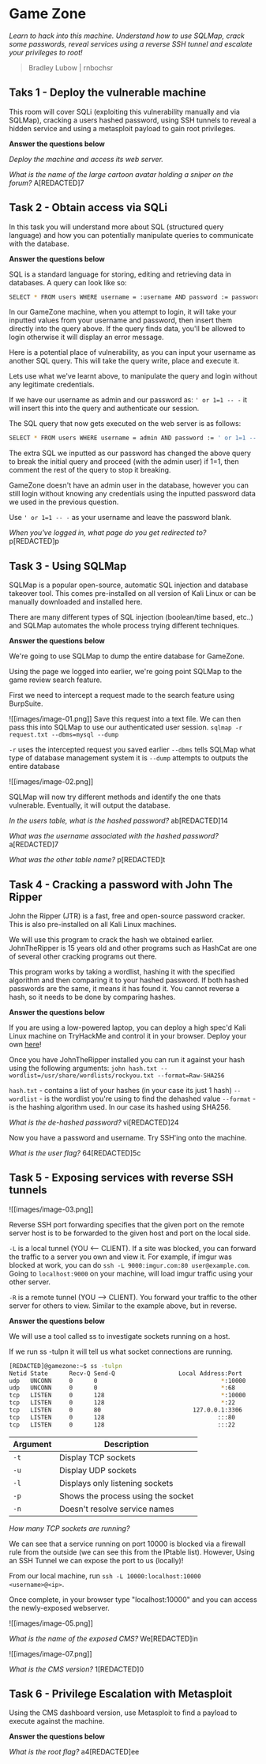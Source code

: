 # Game Zone
*Learn to hack into this machine. Understand how to use SQLMap, crack some passwords, reveal services using a reverse SSH tunnel and escalate your privileges to root!*

>
> Bradley Lubow | rnbochsr
> 

## Taks 1 - Deploy the vulnerable machine
This room will cover SQLi (exploiting this vulnerability manually and via SQLMap), cracking a users hashed password, using SSH tunnels to reveal a hidden service and using a metasploit payload to gain root privileges. 

**Answer the questions below**

*Deploy the machine and access its web server.*

*What is the name of the large cartoon avatar holding a sniper on the forum?* A[REDACTED]7

## Task 2 - Obtain access via SQLi
In this task you will understand more about SQL (structured query language) and how you can potentially manipulate queries to communicate with the database.

**Answer the questions below**

SQL is a standard language for storing, editing and retrieving data in databases. A query can look like so:

```bash
SELECT * FROM users WHERE username = :username AND password := password
```

In our GameZone machine, when you attempt to login, it will take your inputted values from your username and password, then insert them directly into the query above. If the query finds data, you'll be allowed to login otherwise it will display an error message.

Here is a potential place of vulnerability, as you can input your username as another SQL query. This will take the query write, place and execute it.

Lets use what we've learnt above, to manipulate the query and login without any legitimate credentials.

If we have our username as admin and our password as: `' or 1=1 -- -`  it will insert this into the query and authenticate our session.

The SQL query that now gets executed on the web server is as follows:

```bash
SELECT * FROM users WHERE username = admin AND password := ' or 1=1 -- -
```

The extra SQL we inputted as our password has changed the above query to break the initial query and proceed (with the admin user) if 1=1, then comment the rest of the query to stop it breaking.

GameZone doesn't have an admin user in the database, however you can still login without knowing any credentials using the inputted password data we used in the previous question.

Use `' or 1=1 -- -` as your username and leave the password blank.

*When you've logged in, what page do you get redirected to?* p[REDACTED]p


## Task 3 - Using SQLMap
SQLMap is a popular open-source, automatic SQL injection and database takeover tool. This comes pre-installed on all version of Kali Linux or can be manually downloaded and installed here.

There are many different types of SQL injection (boolean/time based, etc..) and SQLMap automates the whole process trying different techniques.

**Answer the questions below**

We're going to use SQLMap to dump the entire database for GameZone.

Using the page we logged into earlier, we're going point SQLMap to the game review search feature.

First we need to intercept a request made to the search feature using BurpSuite.

![[images/image-01.png]]
Save this request into a text file. We can then pass this into SQLMap to use our authenticated user session.
`sqlmap -r request.txt --dbms=mysql --dump`

`-r` uses the intercepted request you saved earlier
`--dbms` tells SQLMap what type of database management system it is
`--dump` attempts to outputs the entire database

![[images/image-02.png]]

SQLMap will now try different methods and identify the one thats vulnerable. Eventually, it will output the database.

*In the users table, what is the hashed password?* ab[REDACTED]14

*What was the username associated with the hashed password?* a[REDACTED]7

*What was the other table name?* p[REDACTED]t

## Task 4 - Cracking a password with John The Ripper
John the Ripper (JTR) is a fast, free and open-source password cracker. This is also pre-installed on all Kali Linux machines.

We will use this program to crack the hash we obtained earlier. JohnTheRipper is 15 years old and other programs such as HashCat are one of several other cracking programs out there. 

This program works by taking a wordlist, hashing it with the specified algorithm and then comparing it to your hashed password. If both hashed passwords are the same, it means it has found it. You cannot reverse a hash, so it needs to be done by comparing hashes.

**Answer the questions below**

If you are using a low-powered laptop, you can deploy a high spec'd Kali Linux machine on TryHackMe and control it in your browser.
Deploy your own [here](https://tryhackme.com/room/kali)!

Once you have JohnTheRipper installed you can run it against your hash using the following arguments:
`john hash.txt --wordlist=/usr/share/wordlists/rockyou.txt --format=Raw-SHA256`

`hash.txt` - contains a list of your hashes (in your case its just 1 hash)
`--wordlist` - is the wordlist you're using to find the dehashed value
`--format` - is the hashing algorithm used. In our case its hashed using SHA256.

*What is the de-hashed password?* vi[REDACTED]24

Now you have a password and username. Try SSH'ing onto the machine.

*What is the user flag?* 64[REDACTED]5c

## Task 5 - Exposing services with reverse SSH tunnels
![[images/image-03.png]]

Reverse SSH port forwarding specifies that the given port on the remote server host is to be forwarded to the given host and port on the local side.

`-L` is a local tunnel (YOU <-- CLIENT). If a site was blocked, you can forward the traffic to a server you own and view it. For example, if imgur was blocked at work, you can do `ssh -L 9000:imgur.com:80 user@example.com`. Going to `localhost:9000` on your machine, will load imgur traffic using your other server.

`-R` is a remote tunnel (YOU --> CLIENT). You forward your traffic to the other server for others to view. Similar to the example above, but in reverse.

**Answer the questions below**

We will use a tool called ss to investigate sockets running on a host.

If we run ss -tulpn it will tell us what socket connections are running.
```bash
[REDACTED]@gamezone:~$ ss -tulpn
Netid State      Recv-Q Send-Q                  Local Address:Port                                 Peer Address:Port              
udp   UNCONN     0      0                                   *:10000                                           *:*                 
udp   UNCONN     0      0                                   *:68                                              *:*                 
tcp   LISTEN     0      128                                 *:10000                                           *:*                 
tcp   LISTEN     0      128                                 *:22                                              *:*                 
tcp   LISTEN     0      80                          127.0.0.1:3306                                            *:*                 
tcp   LISTEN     0      128                                :::80                                             :::*                 
tcp   LISTEN     0      128                                :::22                                             :::*                 
```

| Argument | Description |
| --- | --- |
| `-t` | Display TCP sockets |
| `-u` | Display UDP sockets |
| `-l` | Displays only listening sockets |
| `-p` | Shows the process using the socket |
| `-n` | Doesn't resolve service names |

*How many TCP sockets are running?* 

We can see that a service running on port 10000 is blocked via a firewall rule from the outside (we can see this from the IPtable list). However, Using an SSH Tunnel we can expose the port to us (locally)!

From our local machine, run `ssh -L 10000:localhost:10000 <username>@<ip>`.

Once complete, in your browser type "localhost:10000" and you can access the newly-exposed webserver.

![[images/image-05.png]]

*What is the name of the exposed CMS?* We[REDACTED]in

![[images/image-07.png]]

*What is the CMS version?* 1[REDACTED]0

## Task 6 - Privilege Escalation with Metasploit
Using the CMS dashboard version, use Metasploit to find a payload to execute against the machine.

**Answer the questions below**

*What is the root flag?* a4[REDACTED]ee
